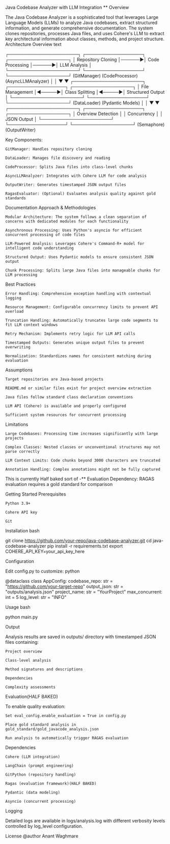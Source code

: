 Java Codebase Analyzer with LLM Integration   **
Overview

The Java Codebase Analyzer is a sophisticated tool that leverages Large Language Models (LLMs) to analyze Java codebases, extract structured information, and generate comprehensive documentation. The system clones repositories, processes Java files, and uses Cohere's LLM to extract key architectural information about classes, methods, and project structure.
Architecture Overview
text

┌──────────────────────┐       ┌──────────────────┐       ┌───────────────────┐
│  Repository Cloning  │──────▶│  Code Processing │──────▶│   LLM Analysis    │
└──────────────────────┘       └──────────────────┘       └───────────────────┘
        (GitManager)            (CodeProcessor)             (AsyncLLMAnalyzer)
                                      │                           │
                                      ▼                           ▼
┌──────────────────────┐       ┌──────────────────┐       ┌───────────────────┐
│   File Management    │◀─────▶│  Class Splitting │◀─────▶│ Structured Output │
└──────────────────────┘       └──────────────────┘       └───────────────────┘
    (DataLoader)                                               (Pydantic Models)
                                      │                           │
                                      ▼                           ▼
┌──────────────────────┐       ┌──────────────────┐       ┌───────────────────┐
│  Overview Detection  │       │   Concurrency    │       │   JSON Output     │
└──────────────────────┘       └──────────────────┘       └───────────────────┘
                                      (Semaphore)             (OutputWriter)

Key Components:

    GitManager: Handles repository cloning

    DataLoader: Manages file discovery and reading

    CodeProcessor: Splits Java files into class-level chunks

    AsyncLLMAnalyzer: Integrates with Cohere LLM for code analysis

    OutputWriter: Generates timestamped JSON output files

    RagasEvaluator: (Optional) Evaluates analysis quality against gold standards

Documentation
Approach & Methodologies

    Modular Architecture: The system follows a clean separation of concerns with dedicated modules for each functionality

    Asynchronous Processing: Uses Python's asyncio for efficient concurrent processing of code files

    LLM-Powered Analysis: Leverages Cohere's Command-R+ model for intelligent code understanding

    Structured Output: Uses Pydantic models to ensure consistent JSON output

    Chunk Processing: Splits large Java files into manageable chunks for LLM processing

Best Practices

    Error Handling: Comprehensive exception handling with contextual logging

    Resource Management: Configurable concurrency limits to prevent API overload

    Truncation Handling: Automatically truncates large code segments to fit LLM context windows

    Retry Mechanism: Implements retry logic for LLM API calls

    Timestamped Outputs: Generates unique output files to prevent overwriting

    Normalization: Standardizes names for consistent matching during evaluation

Assumptions

    Target repositories are Java-based projects

    README.md or similar files exist for project overview extraction

    Java files follow standard class declaration conventions

    LLM API (Cohere) is available and properly configured

    Sufficient system resources for concurrent processing

Limitations

    Large Codebases: Processing time increases significantly with large projects

    Complex Classes: Nested classes or unconventional structures may not parse correctly

    LLM Context Limits: Code chunks beyond 3000 characters are truncated

    Annotation Handling: Complex annotations might not be fully captured

   This is currently Half baked sort of -** Evaluation Dependency: RAGAS evaluation requires a gold standard for comparison

  

Getting Started
Prerequisites

    Python 3.9+

    Cohere API key

    Git

Installation
bash

git clone https://github.com/your-repo/java-codebase-analyzer.git
cd java-codebase-analyzer
pip install -r requirements.txt
export COHERE_API_KEY=your_api_key_here

Configuration

Edit config.py to customize:
python

@dataclass
class AppConfig:
    codebase_repo: str = "https://github.com/your-target-repo"
    output_json: str = "outputs/analysis.json"
    project_name: str = "YourProject"
    max_concurrent: int = 5
    log_level: str = "INFO"

Usage
bash

python main.py

Output

Analysis results are saved in outputs/ directory with timestamped JSON files containing:

    Project overview

    Class-level analysis

    Method signatures and descriptions

    Dependencies

    Complexity assessments

Evaluation(HALF BAKED)

To enable quality evaluation:

    Set eval_config.enable_evaluation = True in config.py

    Place gold standard analysis in gold_standard/gold_javacode_analysis.json

    Run analysis to automatically trigger RAGAS evaluation

Dependencies

    Cohere (LLM integration)

    LangChain (prompt engineering)

    GitPython (repository handling)

    Ragas (evaluation framework)(HALF BAKED)

    Pydantic (data modeling)

    Asyncio (concurrent processing)

Logging

Detailed logs are available in logs/analysis.log with different verbosity levels controlled by log_level configuration.

    

License  @author Anant Waghmare
